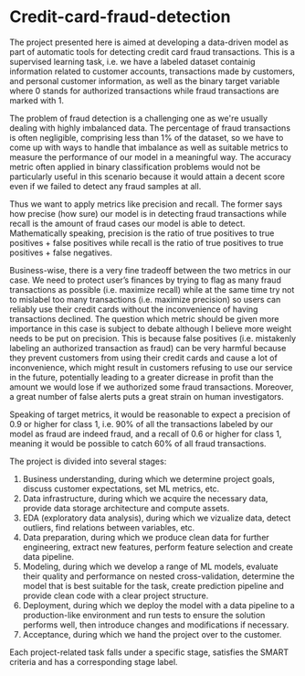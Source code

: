 # Credit-card-fraud-detection

The project presented here is aimed at developing a data-driven model as part of automatic tools for detecting credit card fraud transactions. This is a supervised learning task, i.e. we have a labeled dataset containig information related to customer accounts, transactions made by customers, and personal customer information, as well as the binary target variable where 0 stands for authorized transactions while fraud transactions are marked with 1. 

The problem of fraud detection is a challenging one as we're usually dealing with highly imbalanced data. The percentage of fraud transactions is often negligible, comprising less than 1% of the dataset, so we have to come up with ways to handle that imbalance as well as suitable metrics to measure the performance of our model in a meaningful way. The accuracy metric often applied in binary classification problems would not be particularly useful in this scenario because it would attain a decent score even if we failed to detect any fraud samples at all. 

Thus we want to apply metrics like precision and recall. The former says how precise (how sure) our model is in detecting fraud transactions while recall is the amount of fraud cases our model is able to detect. Mathematically speaking, precision is the ratio of true positives to true positives + false positives while recall is the ratio of true positives to true positives + false negatives. 

Business-wise, there is a very fine tradeoff between the two metrics in our case. We need to protect user’s finances by trying to flag as many fraud transactions as possible (i.e. maximize recall) while at the same time try not to mislabel too many transactions (i.e. maximize precision) so users can reliably use their credit cards without the inconvenience of having transactions declined. The question which metric should be given more importance in this case is subject to debate although I believe more weight needs to be put on precision. This is because false positives (i.e. mistakenly labeling an authorized transaction as fraud) can be very harmful because they prevent customers from using their credit cards and cause a lot of inconvenience, which might result in customers refusing to use our service in the future, potentially leading to a greater dicrease in profit than the amount we would lose if we authorized some fraud transactions. Moreover, a great number of false alerts puts a great strain on human investigators.

Speaking of target metrics, it would be reasonable to expect a precision of 0.9 or higher for class 1, i.e. 90% of all the transactions labeled by our model as fraud are indeed fraud, and a recall of 0.6 or higher for class 1, meaning it would be possible to catch 60% of all fraud transactions.

The project is divided into several stages:

1. Business understanding, during which we determine project goals, discuss customer expectations, set ML metrics, etc.
2. Data infrastructure, during which we acquire the necessary data, provide data storage architecture and compute assets.
3. EDA (exploratory data analysis), during which we vizualize data, detect outliers, find relations between variables, etc.
4. Data preparation, during which we produce clean data for further engineering, extract new features, perform feature selection and create data pipeline.
5. Modeling, during which we develop a range of ML models, evaluate their quality and performance on nested cross-validation, determine the model that is best suitable for the task, create prediction pipeline and provide clean code with a clear project structure.
6. Deployment, during which we deploy the model with a data pipeline to a production-like environment and run tests to ensure the solution performs well, then introduce changes and modifications if necessary.
7. Acceptance, during which we hand the project over to the customer.

Each project-related task falls under a specific stage, satisfies the SMART criteria and has a corresponding stage label. 
